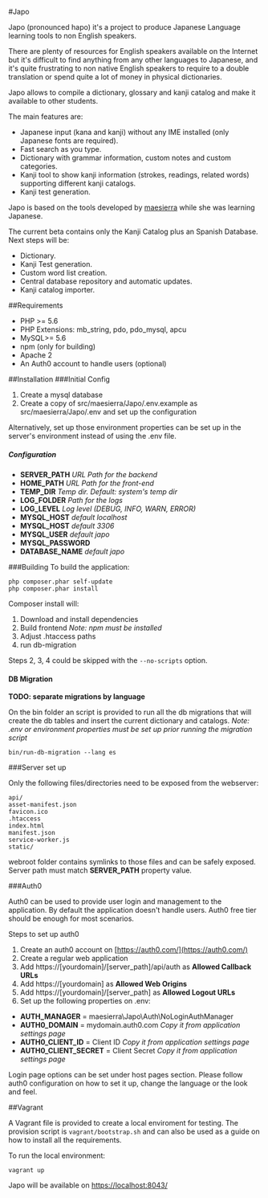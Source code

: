 #Japo

Japo (pronounced hapo) it's a project to produce Japanese Language learning tools to non English speakers.

There are plenty of resources for English speakers available on the Internet but it's difficult to find anything from any other languages to Japanese, and it's quite frustrating to non native English speakers to require to a double translation or spend quite a lot of money in physical dictionaries.
 
Japo allows to compile a dictionary, glossary and kanji catalog and make it available to other students. 

The main features are:

- Japanese input (kana and kanji) without any IME installed (only Japanese fonts are required).
- Fast search as you type.
- Dictionary with grammar information, custom notes and custom categories.
- Kanji tool to show kanji information (strokes, readings, related words) supporting different kanji catalogs.
- Kanji test generation.

Japo is based on the tools developed by [maesierra](https://github.com/maesierra) while she was learning Japanese.

The current beta contains only the Kanji Catalog plus an Spanish Database.
Next steps will be:

- Dictionary.
- Kanji Test generation.
- Custom word list creation.
- Central database repository and automatic updates.
- Kanji catalog importer.


  
##Requirements

- PHP >= 5.6
- PHP Extensions: mb_string, pdo, pdo_mysql, apcu
- MySQL>=  5.6
- npm (only for building)
- Apache 2 
- An Auth0 account to handle users (optional)

##Installation
###Initial Config
1. Create a mysql database
2. Create a copy of src/maesierra/Japo/.env.example as src/maesierra/Japo/.env
  and set up the configuration 
    
  Alternatively, set up those environment properties can be set up in the server's environment instead of using the .env file.
##### Configuration
* **SERVER_PATH** *URL Path for the backend*
* **HOME_PATH**  *URL Path for the front-end*
* **TEMP_DIR** *Temp dir. Default: system's temp dir*
* **LOG_FOLDER** *Path for the logs*
* **LOG_LEVEL** *Log level (DEBUG, INFO, WARN, ERROR)*
* **MYSQL_HOST** *default localhost*
* **MYSQL_HOST** *default 3306*
* **MYSQL_USER** *default japo*
* **MYSQL_PASSWORD**  
* **DATABASE_NAME** *default japo*

###Building
To build the application:
   ```
   php composer.phar self-update
   php composer.phar install
   ```
Composer install will:
1. Download and install dependencies
2. Build frontend *Note: npm must be installed* 
3. Adjust .htaccess paths
4. run db-migration

Steps 2, 3, 4 could be skipped with the ``--no-scripts`` option.

#### DB Migration

**TODO: separate migrations by language**

On the bin folder an script is provided to run all the db migrations that will create the db
 tables and insert the current dictionary and catalogs.
 *Note: .env or environment properties must be set up prior running the migration script*
 
   ```
   bin/run-db-migration --lang es
   ```

###Server set up

Only the following files/directories need to be exposed from the webserver:
```
api/
asset-manifest.json
favicon.ico
.htaccess
index.html
manifest.json
service-worker.js
static/
```
webroot folder contains symlinks to those files and can be safely exposed. Server path must match 
**SERVER_PATH** property value.

###Auth0

Auth0 can be used to provide user login and management to the application. By default the application 
doesn't handle users. Auth0 free tier should be enough for most scenarios. 

Steps to set up auth0
1. Create an auth0 account on [https://auth0.com/](https://auth0.com/)
2. Create a regular web application
3. Add https://[yourdomain]/[server_path]/api/auth as **Allowed Callback URLs**
4. Add https://[yourdomain] as **Allowed Web Origins**
5. Add https://[yourdomain]/[server_path] as **Allowed Logout URLs**
6. Set up the following properties on .env:
* **AUTH_MANAGER** = maesierra\Japo\Auth\NoLoginAuthManager 
* **AUTH0_DOMAIN** = mydomain.auth0.com *Copy it from application settings page*
* **AUTH0_CLIENT_ID** = Client ID  *Copy it from application settings page*
* **AUTH0_CLIENT_SECRET** = Client Secret  *Copy it from application settings page*

Login page options can be set under host pages section. Please follow auth0 configuration on 
how to set it up, change the language or the look and feel.  

##Vagrant

A Vagrant file is provided to create a local enviroment for testing. The provision script is 
``vagrant/bootstrap.sh`` and can also be used as a guide on how to install all the requirements.
  
To run the local environment:
```
vagrant up
```
Japo will be available on [https://localhost:8043/]()
 

